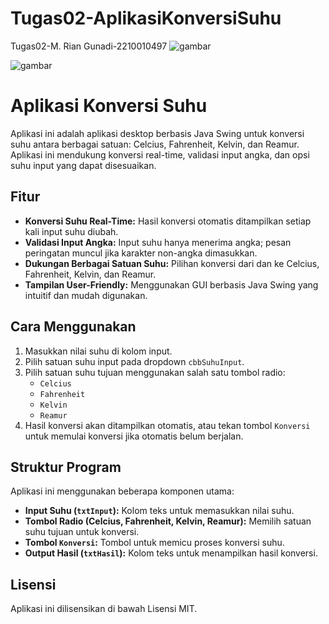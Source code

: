 # Tugas02-AplikasiKonversiSuhu
 Tugas02-M. Rian Gunadi-2210010497
![gambar](https://github.com/user-attachments/assets/10c18fa8-956f-4883-bd33-90f194391802)

![gambar](https://github.com/user-attachments/assets/fa885b4d-8054-47f4-b11e-12f723f83c67)

# Aplikasi Konversi Suhu

Aplikasi ini adalah aplikasi desktop berbasis Java Swing untuk konversi suhu antara berbagai satuan: Celcius, Fahrenheit, Kelvin, dan Reamur. Aplikasi ini mendukung konversi real-time, validasi input angka, dan opsi suhu input yang dapat disesuaikan.

## Fitur

- **Konversi Suhu Real-Time:** Hasil konversi otomatis ditampilkan setiap kali input suhu diubah.
- **Validasi Input Angka:** Input suhu hanya menerima angka; pesan peringatan muncul jika karakter non-angka dimasukkan.
- **Dukungan Berbagai Satuan Suhu:** Pilihan konversi dari dan ke Celcius, Fahrenheit, Kelvin, dan Reamur.
- **Tampilan User-Friendly:** Menggunakan GUI berbasis Java Swing yang intuitif dan mudah digunakan.

## Cara Menggunakan

1. Masukkan nilai suhu di kolom input.
2. Pilih satuan suhu input pada dropdown `cbbSuhuInput`.
3. Pilih satuan suhu tujuan menggunakan salah satu tombol radio:
   - `Celcius`
   - `Fahrenheit`
   - `Kelvin`
   - `Reamur`
4. Hasil konversi akan ditampilkan otomatis, atau tekan tombol `Konversi` untuk memulai konversi jika otomatis belum berjalan.

## Struktur Program

Aplikasi ini menggunakan beberapa komponen utama:
- **Input Suhu (`txtInput`):** Kolom teks untuk memasukkan nilai suhu.
- **Tombol Radio (Celcius, Fahrenheit, Kelvin, Reamur):** Memilih satuan suhu tujuan untuk konversi.
- **Tombol `Konversi`:** Tombol untuk memicu proses konversi suhu.
- **Output Hasil (`txtHasil`):** Kolom teks untuk menampilkan hasil konversi.

## Lisensi

Aplikasi ini dilisensikan di bawah Lisensi MIT.
